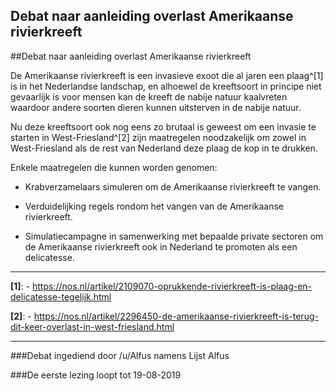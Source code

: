 ## Debat naar aanleiding overlast Amerikaanse rivierkreeft 
 
##Debat naar aanleiding overlast Amerikaanse rivierkreeft

De Amerikaanse rivierkreeft is een invasieve exoot die al jaren een plaag^[1] is in het Nederlandse landschap, en alhoewel de kreeftsoort in principe niet gevaarlijk is voor mensen kan de kreeft de nabije natuur kaalvreten waardoor andere soorten dieren kunnen uitsterven in de nabije natuur.

Nu deze kreeftsoort ook nog eens zo brutaal is geweest om een invasie te starten in West-Friesland^[2] zijn maatregelen noodzakelijk om zowel in West-Friesland als de rest van Nederland deze plaag de kop in te drukken.

Enkele maatregelen die kunnen worden genomen:

* Krabverzamelaars simuleren om de Amerikaanse rivierkreeft te vangen.

* Verduidelijking regels rondom het vangen van de Amerikaanse rivierkreeft.

* Simulatiecampagne in samenwerking met bepaalde private sectoren om de Amerikaanse rivierkreeft ook in Nederland te promoten als een delicatesse.

---

**[1]**: - https://nos.nl/artikel/2109070-oprukkende-rivierkreeft-is-plaag-en-delicatesse-tegelijk.html

**[2]**: - https://nos.nl/artikel/2296450-de-amerikaanse-rivierkreeft-is-terug-dit-keer-overlast-in-west-friesland.html

---

###Debat ingediend door /u/Alfus namens Lijst Alfus

###De eerste lezing loopt tot 19-08-2019